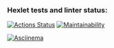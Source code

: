 ### Hexlet tests and linter status:
[![Actions Status](https://github.com/chuykovas/frontend-project-44/workflows/hexlet-check/badge.svg)](https://github.com/chuykovas/frontend-project-44/actions)
[![Maintainability](https://api.codeclimate.com/v1/badges/5f1bf8b9546c0335e2b3/maintainability)](https://codeclimate.com/github/chuykovas/frontend-project-44/maintainability)

[![Asciinema](https://github.com/chuykovas/frontend-project-44/workflows/hexlet-check/badge.svg)](https://asciinema.org/a/J39BWttmblgGRnfAMiTRISYci)

